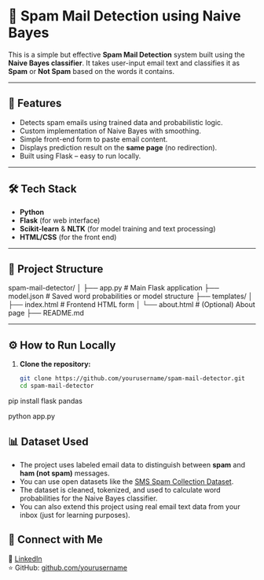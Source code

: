 # 📧 Spam Mail Detection using Naive Bayes

This is a simple but effective **Spam Mail Detection** system built using the **Naive Bayes classifier**. It takes user-input email text and classifies it as **Spam** or **Not Spam** based on the words it contains.

---

## 🚀 Features

- Detects spam emails using trained data and probabilistic logic.
- Custom implementation of Naive Bayes with smoothing.
- Simple front-end form to paste email content.
- Displays prediction result on the **same page** (no redirection).
- Built using Flask – easy to run locally.

---

## 🛠️ Tech Stack

- **Python**
- **Flask** (for web interface)
- **Scikit-learn** & **NLTK** (for model training and text processing)
- **HTML/CSS** (for the front end)

---

## 📂 Project Structure
spam-mail-detector/
│
├── app.py               # Main Flask application
├── model.json           # Saved word probabilities or model structure
├── templates/
│   ├── index.html       # Frontend HTML form
│   └── about.html       # (Optional) About page
├── README.md


---

## ⚙️ How to Run Locally

1. **Clone the repository:**
   ```bash
   git clone https://github.com/yourusername/spam-mail-detector.git
   cd spam-mail-detector


pip install flask pandas

python app.py


## 📊 Dataset Used

- The project uses labeled email data to distinguish between **spam** and **ham (not spam)** messages.
- You can use open datasets like the [SMS Spam Collection Dataset](https://www.kaggle.com/datasets/jayaprakashpondy/email-spam).
- The dataset is cleaned, tokenized, and used to calculate word probabilities for the Naive Bayes classifier.
- You can also extend this project using real email text data from your inbox (just for learning purposes).


## 🔗 Connect with Me

💼 [LinkedIn](https://www.linkedin.com/in/girish-n-s-024a06259?lipi=urn%3Ali%3Apage%3Ad_flagship3_profile_view_base_contact_details%3BbtkGRRQSQVaZzqtkX1Y1Rw%3D%3D)    
⭐ GitHub: [github.com/yourusername](https://github.com/girish-n-s)
